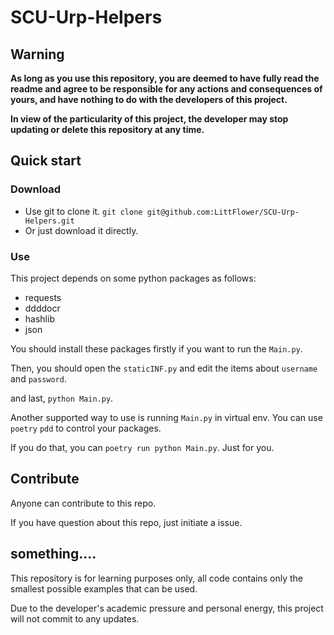 # SCU-Urp-Helpers

## Warning

**As long as you use this repository, you are deemed to have fully read the readme and agree to be responsible for any actions and consequences of yours, and have nothing to do with the developers of this project.**

**In view of the particularity of this project, the developer may stop updating or delete this repository at any time.**

## Quick start

### Download

- Use git to clone it. `git clone git@github.com:LittFlower/SCU-Urp-Helpers.git`
- Or just download it directly.

### Use

This project depends on some python packages as follows: 

- requests
- ddddocr
- hashlib
- json

You should install these packages firstly if you want to run the `Main.py`.

Then, you should open the `staticINF.py` and edit the items about `username` and `password`.

and last, `python Main.py`.

Another supported way to use is running `Main.py` in virtual env. You can use `poetry` `pdd` to control your packages.

If you do that, you can `poetry run python Main.py`. Just for you.

## Contribute

Anyone can contribute to this repo.

If you have question about this repo, just initiate a issue.

## something....

This repository is for learning purposes only, all code contains only the smallest possible examples that can be used. 

Due to the developer's academic pressure and personal energy, this project will not commit to any updates.
